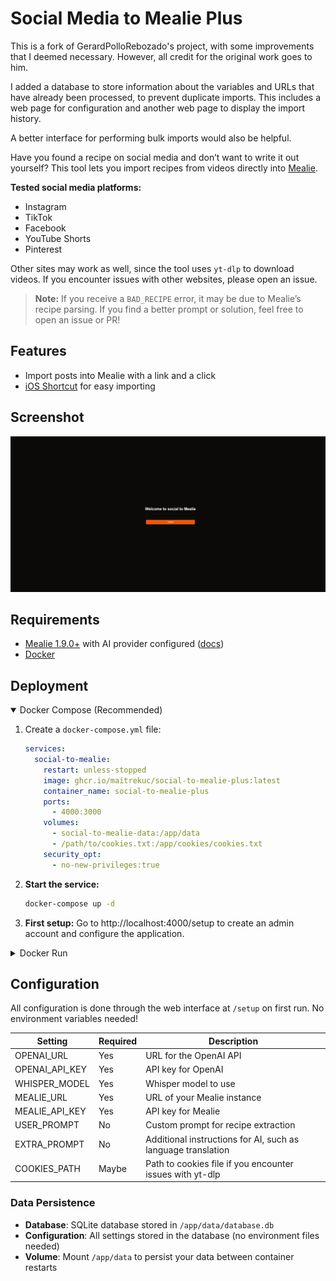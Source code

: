 # Social Media to Mealie Plus

This is a fork of GerardPolloRebozado's project, with some improvements that I deemed necessary. However, all credit for the original work goes to him.

I added a database to store information about the variables and URLs that have already been processed, to prevent duplicate imports. This includes a web page for configuration and another web page to display the import history.

A better interface for performing bulk imports would also be helpful.


Have you found a recipe on social media and don’t want to write it out yourself? This tool lets you import recipes from videos directly into [Mealie](https://github.com/mealie-recipes/mealie).

**Tested social media platforms:**
- Instagram
- TikTok
- Facebook
- YouTube Shorts
- Pinterest

Other sites may work as well, since the tool uses `yt-dlp` to download videos. If you encounter issues with other websites, please open an issue.

> **Note:** If you receive a `BAD_RECIPE` error, it may be due to Mealie’s recipe parsing. If you find a better prompt or solution, feel free to open an issue or PR!

## Features

- Import posts into Mealie with a link and a click
- [iOS Shortcut](https://www.icloud.com/shortcuts/a66a809029904151a39d8d3b98fecae4) for easy importing

## Screenshot

![Screenshot of the web interface](./public/screenshot.png "Screenshot of the web interface")


## Requirements

- [Mealie 1.9.0+](https://github.com/mealie-recipes/mealie) with AI provider configured ([docs](https://docs.mealie.io/documentation/getting-started/installation/open-ai/))
- [Docker](https://docs.docker.com/engine/install/)

## Deployment

<details open>
    <summary>Docker Compose (Recommended)</summary>

1. Create a `docker-compose.yml` file:

    ```yml
    services:
      social-to-mealie:
        restart: unless-stopped
        image: ghcr.io/maitrekuc/social-to-mealie-plus:latest
        container_name: social-to-mealie-plus
        ports:
          - 4000:3000
        volumes:
          - social-to-mealie-data:/app/data
          - /path/to/cookies.txt:/app/cookies/cookies.txt
        security_opt:
          - no-new-privileges:true
    ```

2. **Start the service:**
   ```sh
   docker-compose up -d
   ```

3. **First setup:** Go to http://localhost:4000/setup to create an admin account and configure the application.
</details>

<details>
    <summary>Docker Run</summary>

⚠️ **Important:** The volume `-v xxx:/app/data` is **REQUIRED** to persist your database and configuration!

```sh
# Or with local directory
docker run -d \
  --name social-to-mealie-plus \
  --restart unless-stopped \
  -p 4000:3000 \
  -v /path/to/cookies.txt:/app/cookies/cookies.txt \
  -v ./data:/app/data \  
  ghcr.io/maitrekuc/social-to-mealie-plus:latest
```

**First setup:** Go to http://localhost:4000/setup to create an admin account and configure the application.
</details>

## Configuration

All configuration is done through the web interface at `/setup` on first run. No environment variables needed!

| Setting          | Required | Description                                                      |
|------------------|----------|------------------------------------------------------------------|
| OPENAI_URL       | Yes      | URL for the OpenAI API                                           |
| OPENAI_API_KEY   | Yes      | API key for OpenAI                                               |
| WHISPER_MODEL    | Yes      | Whisper model to use                                             |
| MEALIE_URL       | Yes      | URL of your Mealie instance                                      |
| MEALIE_API_KEY   | Yes      | API key for Mealie                                               |
| USER_PROMPT      | No       | Custom prompt for recipe extraction                              |
| EXTRA_PROMPT     | No       | Additional instructions for AI, such as language translation     |
| COOKIES_PATH     | Maybe    | Path to cookies file if you encounter issues with yt-dlp        |

### Data Persistence

- **Database**: SQLite database stored in `/app/data/database.db`
- **Configuration**: All settings stored in the database (no environment files needed)
- **Volume**: Mount `/app/data` to persist your data between container restarts
